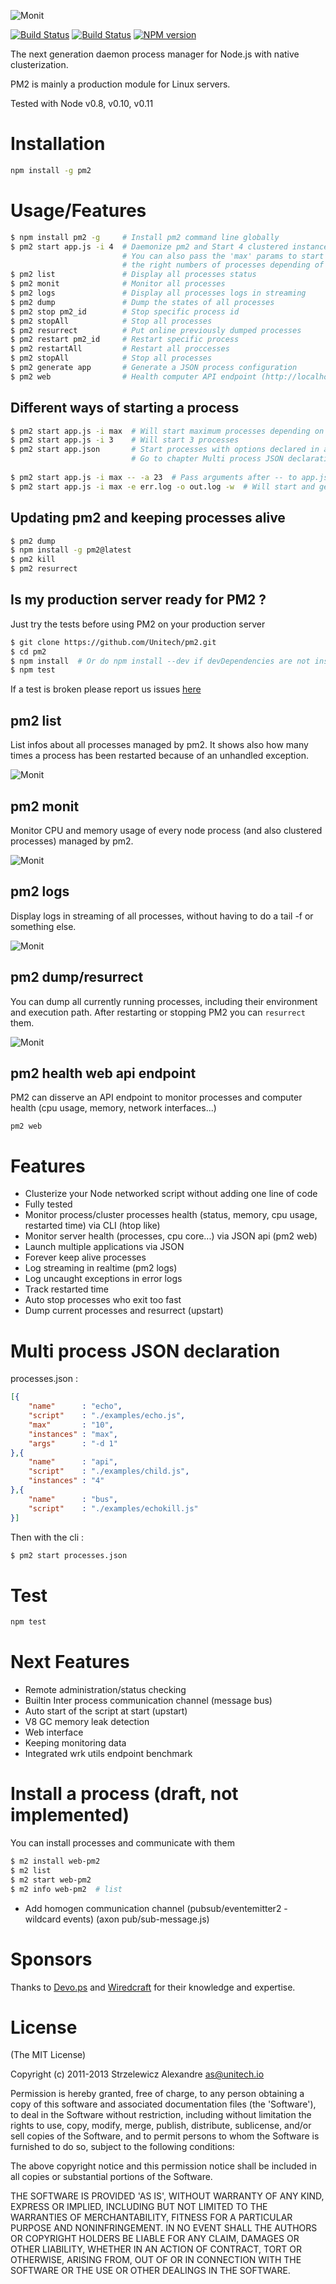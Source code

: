 ![Monit](https://github.com/unitech/pm2/raw/master/pres/pm22.png)

[![Build Status](https://travis-ci.org/Unitech/pm2.png)](https://travis-ci.org/Unitech/pm2)
[![Build Status](https://david-dm.org/Unitech/pm2.png)](https://david-dm.org/Unitech/pm2)
[![NPM version](https://badge.fury.io/js/pm2.png)](http://badge.fury.io/js/pm2)

The next generation daemon process manager for Node.js with native clusterization.

PM2 is mainly a production module for Linux servers.

Tested with Node v0.8, v0.10, v0.11

# Installation

```bash
npm install -g pm2
```

# Usage/Features

```bash
$ npm install pm2 -g     # Install pm2 command line globally
$ pm2 start app.js -i 4  # Daemonize pm2 and Start 4 clustered instances of app.js
                         # You can also pass the 'max' params to start 
                         # the right numbers of processes depending of CPUs
$ pm2 list               # Display all processes status
$ pm2 monit              # Monitor all processes
$ pm2 logs               # Display all processes logs in streaming
$ pm2 dump               # Dump the states of all processes
$ pm2 stop pm2_id        # Stop specific process id
$ pm2 stopAll            # Stop all processes
$ pm2 resurrect          # Put online previously dumped processes
$ pm2 restart pm2_id     # Restart specific process
$ pm2 restartAll         # Restart all proccesses
$ pm2 stopAll            # Stop all processes
$ pm2 generate app       # Generate a JSON process configuration
$ pm2 web                # Health computer API endpoint (http://localhost:9615)
```

## Different ways of starting a process

```bash
$ pm2 start app.js -i max  # Will start maximum processes depending on CPU availables
$ pm2 start app.js -i 3    # Will start 3 processes
$ pm2 start app.json       # Start processes with options declared in app.json
                           # Go to chapter Multi process JSON declaration for more
                           
$ pm2 start app.js -i max -- -a 23  # Pass arguments after -- to app.js
$ pm2 start app.js -i max -e err.log -o out.log -w  # Will start and generate a configuration file
```

## Updating pm2 and keeping processes alive

```bash
$ pm2 dump
$ npm install -g pm2@latest
$ pm2 kill
$ pm2 resurrect
```

## Is my production server ready for PM2 ?

Just try the tests before using PM2 on your production server

```bash
$ git clone https://github.com/Unitech/pm2.git
$ cd pm2
$ npm install  # Or do npm install --dev if devDependencies are not installed
$ npm test
```

If a test is broken please report us issues [here](https://github.com/Unitech/pm2/issues?state=open)

## pm2 list

List infos about all processes managed by pm2. It shows also how many times a process has been restarted because of an unhandled exception.

![Monit](https://github.com/unitech/pm2/raw/master/pres/pm2-list.png)

## pm2 monit

Monitor CPU and memory usage of every node process (and also clustered processes) managed by pm2.

![Monit](https://github.com/unitech/pm2/raw/master/pres/pm2-monit.png)

## pm2 logs

Display logs in streaming of all processes, without having to do a tail -f or something else.

![Monit](https://github.com/unitech/pm2/raw/master/pres/pm2-logs.png)

## pm2 dump/resurrect

You can dump all currently running processes, including their environment and execution path.
After restarting or stopping PM2 you can `resurrect` them. 

![Monit](https://github.com/unitech/pm2/raw/master/pres/pm2-resurect.png)

## pm2 health web api endpoint

PM2 can disserve an API endpoint to monitor processes and computer health (cpu usage, memory, network interfaces...)

```
pm2 web
```

# Features

- Clusterize your Node networked script without adding one line of code
- Fully tested
- Monitor process/cluster processes health (status, memory, cpu usage, restarted time) via CLI (htop like)
- Monitor server health (processes, cpu core...) via JSON api (pm2 web)
- Launch multiple applications via JSON
- Forever keep alive processes
- Log streaming in realtime (pm2 logs)
- Log uncaught exceptions in error logs
- Track restarted time
- Auto stop processes who exit too fast
- Dump current processes and resurrect (upstart)

# Multi process JSON declaration

processes.json : 

```json
[{
    "name"      : "echo",
    "script"    : "./examples/echo.js",
    "max"       : "10",
    "instances" : "max",
    "args"      : "-d 1"
},{
    "name"      : "api",
    "script"    : "./examples/child.js",
    "instances" : "4"
},{
    "name"      : "bus",
    "script"    : "./examples/echokill.js"
}]
```

Then with the cli :
```bash
$ pm2 start processes.json
```

# Test

```bash
npm test
```

# Next Features

- Remote administration/status checking
- Builtin Inter process communication channel (message bus)
- Auto start of the script at start (upstart)
- V8 GC memory leak detection
- Web interface
- Keeping monitoring data
- Integrated wrk utils endpoint benchmark

# Install a process (draft, not implemented)

You can install processes and communicate with them
```bash
$ m2 install web-pm2
$ m2 list
$ m2 start web-pm2
$ m2 info web-pm2  # list 
```

- Add homogen communication channel (pubsub/eventemitter2 - wildcard events) (axon pub/sub-message.js)

# Sponsors

Thanks to [Devo.ps](http://devo.ps/) and [Wiredcraft](http://wiredcraft.com/) for their knowledge and expertise.

# License

(The MIT License)

Copyright (c) 2011-2013 Strzelewicz Alexandre <as@unitech.io>

Permission is hereby granted, free of charge, to any person obtaining
a copy of this software and associated documentation files (the
'Software'), to deal in the Software without restriction, including
without limitation the rights to use, copy, modify, merge, publish,
distribute, sublicense, and/or sell copies of the Software, and to
permit persons to whom the Software is furnished to do so, subject to
the following conditions:

The above copyright notice and this permission notice shall be
included in all copies or substantial portions of the Software.

THE SOFTWARE IS PROVIDED 'AS IS', WITHOUT WARRANTY OF ANY KIND,
EXPRESS OR IMPLIED, INCLUDING BUT NOT LIMITED TO THE WARRANTIES OF
MERCHANTABILITY, FITNESS FOR A PARTICULAR PURPOSE AND NONINFRINGEMENT.
IN NO EVENT SHALL THE AUTHORS OR COPYRIGHT HOLDERS BE LIABLE FOR ANY
CLAIM, DAMAGES OR OTHER LIABILITY, WHETHER IN AN ACTION OF CONTRACT,
TORT OR OTHERWISE, ARISING FROM, OUT OF OR IN CONNECTION WITH THE
SOFTWARE OR THE USE OR OTHER DEALINGS IN THE SOFTWARE.
